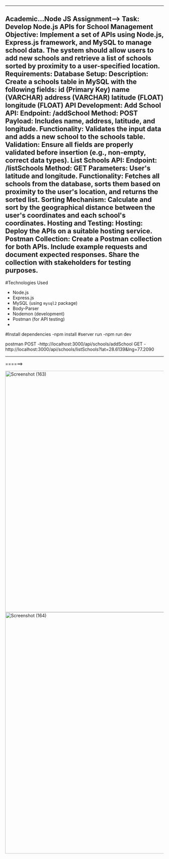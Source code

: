 ----------------------------------------------------------------------------------------------------------------------------------------------------------------------------------
Academic...Node JS Assignment-->
Task: Develop Node.js APIs for School Management
Objective: Implement a set of APIs using Node.js, Express.js framework, and MySQL to manage school data. The system should allow users to add new schools and retrieve a list of schools sorted by proximity to a user-specified location.
Requirements:
Database Setup:
Description: Create a schools table in MySQL with the following fields:
id (Primary Key)
name (VARCHAR)
address (VARCHAR)
latitude (FLOAT)
longitude (FLOAT)
API Development:
Add School API:
Endpoint: /addSchool
Method: POST
Payload: Includes name, address, latitude, and longitude.
Functionality: Validates the input data and adds a new school to the schools table.
Validation: Ensure all fields are properly validated before insertion (e.g., non-empty, correct data types).
List Schools API:
Endpoint: /listSchools
Method: GET
Parameters: User's latitude and longitude.
Functionality: Fetches all schools from the database, sorts them based on proximity to the user's location, and returns the sorted list.
Sorting Mechanism: Calculate and sort by the geographical distance between the user's coordinates and each school's coordinates.
Hosting and Testing:
Hosting: Deploy the APIs on a suitable hosting service.
Postman Collection:
Create a Postman collection for both APIs.
Include example requests and document expected responses.
Share the collection with stakeholders for testing purposes.
------------------------------------------------------------------------------------------------------------------------------------------------------------------------------------------
#Technologies Used
- Node.js
- Express.js
- MySQL (using `mysql2` package)
- Body-Parser
- Nodemon (development)
- Postman (for API testing)
- 
#Install dependencies
-npm install
#server run
-npm run dev


postman
POST -http://localhost:3000/api/schools/addSchool
GET  -http://localhost:3000/api/schools/listSchools?lat=28.6139&lng=77.2090

--------------------------------------------------------------------------------------------------------------------------------------------------------------------------------------
======>


<img width="1366" height="768" alt="Screenshot (163)" src="https://github.com/user-attachments/assets/a9b9cd00-3829-429a-951f-2ab0a41518fe" />






<img width="1366" height="768" alt="Screenshot (164)" src="https://github.com/user-attachments/assets/07d90510-3cc0-4297-aa5f-b64b4ddcde48" />


